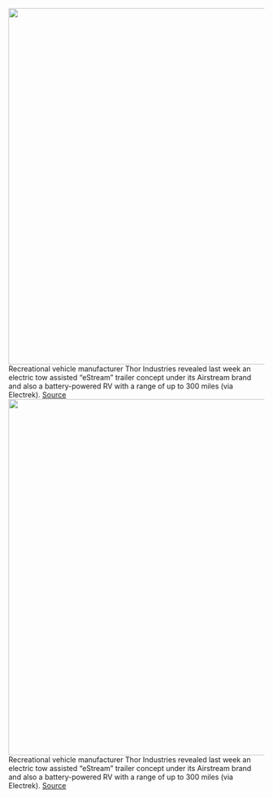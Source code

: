 <img src='https://cdn.vox-cdn.com/thumbor/FPgNaIPWfIsKXngO5_5usHV4FMY=/0x0:800x533/1200x800/filters:focal(336x203:464x331)/cdn.vox-cdn.com/uploads/chorus_image/image/70427132/a7b99afa_c165_4f6d_a788_a0a75e343571_DSC_5776.0.jpg' width='700px' /><br/>
Recreational vehicle manufacturer Thor Industries revealed last week an electric tow assisted “eStream” trailer concept under its Airstream brand and also a battery-powered RV with a range of up to 300 miles (via Electrek).
<a href='https://www.theverge.com/2022/1/24/22899010/thor-vision-airstream-estream-battery-powered-motorhome-rv'> Source <a/><img src='https://cdn.vox-cdn.com/thumbor/FPgNaIPWfIsKXngO5_5usHV4FMY=/0x0:800x533/1200x800/filters:focal(336x203:464x331)/cdn.vox-cdn.com/uploads/chorus_image/image/70427132/a7b99afa_c165_4f6d_a788_a0a75e343571_DSC_5776.0.jpg' width='700px' /><br/>
Recreational vehicle manufacturer Thor Industries revealed last week an electric tow assisted “eStream” trailer concept under its Airstream brand and also a battery-powered RV with a range of up to 300 miles (via Electrek).
<a href='https://www.theverge.com/2022/1/24/22899010/thor-vision-airstream-estream-battery-powered-motorhome-rv'> Source <a/>